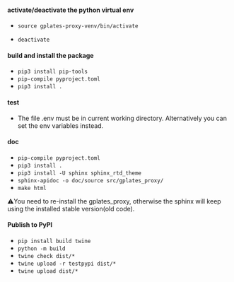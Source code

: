 #### activate/deactivate the python virtual env

- `source gplates-proxy-venv/bin/activate`

- `deactivate`

#### build and install the package

- `pip3 install pip-tools`
- `pip-compile pyproject.toml`
- `pip3 install .`

#### test

- The file .env must be in current working directory. Alternatively you can set the env variables instead.

#### doc

- `pip-compile pyproject.toml`
- `pip3 install .`
- `pip3 install -U sphinx sphinx_rtd_theme`
- `sphinx-apidoc -o doc/source src/gplates_proxy/`
- `make html`

⚠️You need to re-install the gplates_proxy, otherwise the sphinx will keep using the installed stable version(old code).

#### Publish to PyPI

- `pip install build twine`
- `python -m build`
- `twine check dist/*`
- `twine upload -r testpypi dist/*`
- `twine upload dist/*`
